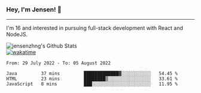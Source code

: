 ### Hey, I'm Jensen! 👋

---

I'm 16 and interested in pursuing full-stack development with React and NodeJS.

![jensenzhng's Github Stats](https://github-readme-stats.vercel.app/api?username=jensenzhng&theme=dark&show_icons=true&count_private=true)
<br />
[![wakatime](https://wakatime.com/badge/user/cbfc263d-3611-4e36-8278-8fad45fe3f62.svg)](https://wakatime.com/@cbfc263d-3611-4e36-8278-8fad45fe3f62)

<!--START_SECTION:waka-->

```text
From: 29 July 2022 - To: 05 August 2022

Java         37 mins         █████████████▓░░░░░░░░░░░   54.45 %
HTML         23 mins         ████████▒░░░░░░░░░░░░░░░░   33.61 %
JavaScript   8 mins          ███░░░░░░░░░░░░░░░░░░░░░░   11.95 %
```

<!--END_SECTION:waka-->
